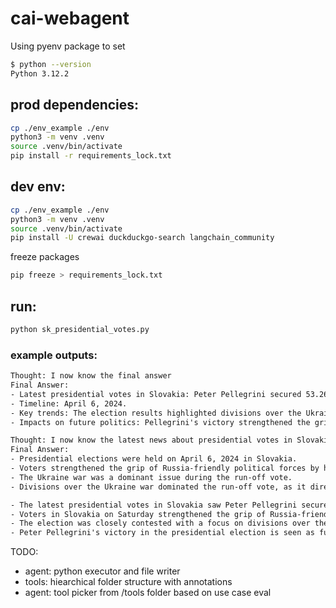# cai-webagent
Using pyenv package to set 
```bash
$ python --version
Python 3.12.2
```
## prod dependencies:
```bash
cp ./env_example ./env
python3 -m venv .venv
source .venv/bin/activate
pip install -r requirements_lock.txt
```
## dev env:
```bash
cp ./env_example ./env
python3 -m venv .venv
source .venv/bin/activate
pip install -U crewai duckduckgo-search langchain_community
```
freeze packages 
```bash
pip freeze > requirements_lock.txt
```
## run:
```bash
python sk_presidential_votes.py
```

### example outputs:
```txt
Thought: I now know the final answer
Final Answer:
- Latest presidential votes in Slovakia: Peter Pellegrini secured 53.26% of the vote, while pro-Western opposition candidate Ivan Korcok garnered 46.73%. Voting districts covered were 99.66%.
- Timeline: April 6, 2024.
- Key trends: The election results highlighted divisions over the Ukraine war and the starkly opposing views for the post.
- Impacts on future politics: Pellegrini's victory strengthened the grip of Russia-friendly political forces in Central Europe.
```

```txt
Thought: I now know the latest news about presidential votes in Slovakia.
Final Answer:
- Presidential elections were held on April 6, 2024 in Slovakia.
- Voters strengthened the grip of Russia-friendly political forces by handing victory to Peter Pellegrini.
- The Ukraine war was a dominant issue during the run-off vote.
- Divisions over the Ukraine war dominated the run-off vote, as it directly impacts the post of the president in Central Europe.
```

```txt
- The latest presidential votes in Slovakia saw Peter Pellegrini secure 53.26% of the vote, while pro-Western opposition candidate Ivan Korcok garnered 46.73%.
- Voters in Slovakia on Saturday strengthened the grip of Russia-friendly political forces in Central Europe.
- The election was closely contested with a focus on divisions over the Ukraine war and the opposing views held by the candidates for the post.
- Peter Pellegrini's victory in the presidential election is seen as further strengthening his close alliance with populist prime minister Robert Fico.
```


TODO:
- agent: python executor and file writer
- tools: hiearchical folder structure with annotations
- agent: tool picker from /tools folder based on use case eval 
